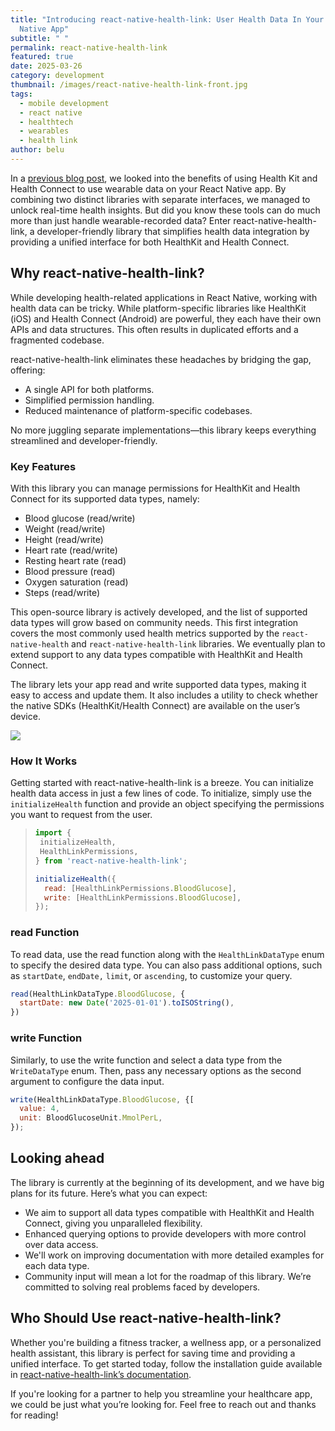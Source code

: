 ```yaml
---
title: "Introducing react-native-health-link: User Health Data In Your React
  Native App"
subtitle: " "
permalink: react-native-health-link
featured: true
date: 2025-03-26
category: development
thumbnail: /images/react-native-health-link-front.jpg
tags:
  - mobile development
  - react native
  - healthtech
  - wearables
  - health link
author: belu
---
```

In a [previous blog post](https://blog.xmartlabs.com/blog/wereables-react-native-integration/), we looked into the benefits of using Health Kit and Health Connect to use wearable data on your React Native app. By combining two distinct libraries with separate interfaces, we managed to unlock real-time health insights. But did you know these tools can do much more than just handle wearable-recorded data? Enter react-native-health-link, a developer-friendly library that simplifies health data integration by providing a unified interface for both HealthKit and Health Connect.

## Why react-native-health-link?

While developing health-related applications in React Native, working with health data can be tricky. While platform-specific libraries like HealthKit (iOS) and Health Connect (Android) are powerful, they each have their own APIs and data structures. This often results in duplicated efforts and a fragmented codebase.

react-native-health-link eliminates these headaches by bridging the gap, offering:

* A single API for both platforms.
* Simplified permission handling.
* Reduced maintenance of platform-specific codebases.

No more juggling separate implementations—this library keeps everything streamlined and developer-friendly.

### Key Features

With this library you can manage permissions for HealthKit and Health Connect for its supported data types, namely:

* Blood glucose (read/write)
* Weight (read/write)
* Height (read/write)
* Heart rate (read/write)
* Resting heart rate (read)
* Blood pressure (read)
* Oxygen saturation (read)
* Steps (read/write)

This open-source library is actively developed, and the list of supported data types will grow based on community needs. This first integration covers the most commonly used health metrics supported by the `react-native-health` and `react-native-health-link` libraries. We eventually plan to extend support to any data types compatible with HealthKit and Health Connect.

The library lets your app read and write supported data types, making it easy to access and update them. It also includes a utility to check whether the native SDKs (HealthKit/Health Connect) are available on the user’s device.

![](/images/react-native-health-link1.png)

### How It Works

Getting started with react-native-health-link is a breeze. You can initialize health data access in just a few lines of code. To initialize, simply use the `initializeHealth` function and provide an object specifying the permissions you want to request from the user.

> ```javascript
> import {
>  initializeHealth,
>  HealthLinkPermissions,
> } from 'react-native-health-link';
>
> initializeHealth({
>   read: [HealthLinkPermissions.BloodGlucose],
>   write: [HealthLinkPermissions.BloodGlucose],
> });
> ```

### read Function

To read data, use the read function along with the `HealthLinkDataType` enum to specify the desired data type. You can also pass additional options, such as `startDate`, `endDate,` `limit`, or `ascending`, to customize your query.

```javascript
read(HealthLinkDataType.BloodGlucose, {
  startDate: new Date('2025-01-01').toISOString(),
})
```

### write Function

Similarly, to use the write function and select a data type from the `WriteDataType` enum. Then, pass any necessary options as the second argument to configure the data input.

```javascript
write(HealthLinkDataType.BloodGlucose, {[
  value: 4,
  unit: BloodGlucoseUnit.MmolPerL,
});
```

## Looking ahead

The library is currently at the beginning of its development, and we have big plans for its future. Here’s what you can expect: 

* We aim to support all data types compatible with HealthKit and Health Connect, giving you unparalleled flexibility.
* Enhanced querying options to provide developers with more control over data access.
* We'll work on improving documentation with more detailed examples for each data type.
* Community input will mean a lot for the roadmap of this library. We’re committed to solving real problems faced by developers.

## Who Should Use react-native-health-link?

Whether you're building a fitness tracker, a wellness app, or a personalized health assistant, this library is perfect for saving time and providing a unified interface. To get started today, follow the installation guide available in [react-native-health-link’s documentation](https://github.com/xmartlabs/react-native-health-link?tab=readme-ov-file).

If you're looking for a partner to help you streamline your healthcare app, we could be just what you’re looking for. Feel free to reach out and thanks for reading!